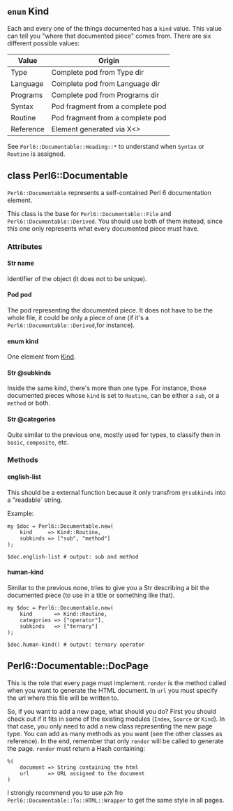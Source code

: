 ## `enum` Kind

Each and every one of the things documented has a `kind` value. This value can tell you "where that documented piece" comes from. There are six different possible values:

| Value     | Origin                           |
| --------- | -------------------------------- |
| Type      | Complete pod from Type dir       |
| Language  | Complete pod from Language dir   |
| Programs  | Complete pod from Programs dir   |
| Syntax    | Pod fragment from a complete pod |
| Routine   | Pod fragment from a complete pod |
| Reference | Element generated via X<>        |

See `Perl6::Documentable::Heading::*` to understand when `Syntax` or `Routine` is assigned.

## class Perl6::Documentable

`Perl6::Documentable` represents a self-contained Perl 6 documentation element.

This class is the base for `Perl6::Documentable::File` and `Perl6::Documentable::Derived`. You should use both of them instead, since this one only represents what every documented piece must have.

### Attributes

#### Str name

Identifier of the object (it does not to be unique).

#### Pod pod

The pod representing the documented piece. It does not have to be the whole file, it could be only a piece of one (if it's a `Perl6::Documentable::Derived`,for instance).

#### enum kind

One element from [Kind](#enum-kind).

#### Str @subkinds

Inside the same kind, there's more than one type. For instance, those documented pieces whose `kind` is set to `Routine`, can be either a `sub`, or a `method` or both.

#### Str @categories

Quite similar to the previous one, mostly used for types, to classify then in `basic`, `composite`, etc.

### Methods

#### english-list

This should be a external function because it only transfrom `@!subkinds` into a "readable` string.

Example:

```perl6
my $doc = Perl6::Documentable.new(
    kind     => Kind::Routine,
    subkinds => ["sub", "method"]
);

$doc.english-list # output: sub and method
```

#### human-kind

Similar to the previous none, tries to give you a Str describing a bit the documented piece (to use in a title or something like that).

```perl6
my $doc = Perl6::Documentable.new(
    kind       => Kind::Routine,
    categories => ["operator"],
    subkinds   => ["ternary"]
);

$doc.human-kind() # output: ternary operator
```

## Perl6::Documentable::DocPage

This is the role that every page must implement. `render` is the method called when you want to generate the HTML document. In `url` you must specify the url where this file will be written to.

So, if you want to add a new page, what should you do? First you should check out if it fits in some of the existing modules (`Index`, `Source` or `Kind`). In that case, you only need to add a new class representing the new page type. You can add as many methods as you want (see the other classes as reference). In the end, remember that only `render` will be called to generate the page. `render` must return a Hash containing:

```perl6
%(
    document => String containing the html
    url      => URL assigned to the document
)
```

I strongly recommend you to use `p2h` fro `Perl6::Documentable::To::HTML::Wrapper` to get the same style in all pages.
